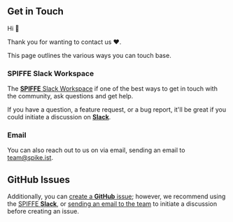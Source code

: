 ## Get in Touch

Hi 👋

Thank you for wanting to contact us ❤️.

This page outlines the various ways you can touch base.

### SPIFFE Slack Workspace

The [**SPIFFE** Slack Workspace](https://slack.spiffe.io/) if one of the best 
ways to get in touch with the community, ask questions and get help.

If you have a question, a feature request, or a bug report, it'll be great
if you could initiate a discussion on [**Slack**](https://slack.spiffe.io/). 

### Email

You can also reach out to us on via email, sending an email to 
[team@spike.ist](mailto:team@spike.ist).

## GitHub Issues

Additionally, you can [create a **GitHub** 
issue](https://github.com/spiffe/spike/issues/new); however, we recommend
using the [SPIFFE **Slack**](https://slack.spiffe.io), or 
[sending an email to the team](mailto:team@spike.ist) to initiate a discussion 
before creating an issue.